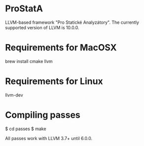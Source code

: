 # ProStatA
LLVM-based framework "Pro Statické Analyzátory". The currently supported version of LLVM is 10.0.0.

Requirements for MacOSX
=======================

brew install cmake llvm

Requirements for Linux
======================

 llvm-dev

Compiling passes
================

 $ cd passes
 $ make

All passes work with LLVM 3.7+ until 6.0.0.
